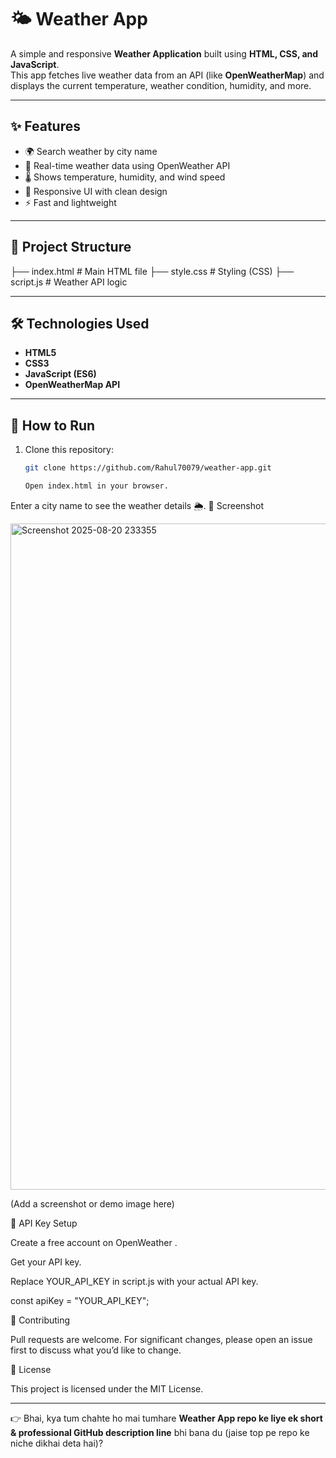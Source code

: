 # 🌤️ Weather App

A simple and responsive **Weather Application** built using **HTML, CSS, and JavaScript**.  
This app fetches live weather data from an API (like **OpenWeatherMap**) and displays the current temperature, weather condition, humidity, and more.  

---

## ✨ Features
- 🌍 Search weather by city name
- 📡 Real-time weather data using OpenWeather API
- 🌡️ Shows temperature, humidity, and wind speed
- 🎨 Responsive UI with clean design
- ⚡ Fast and lightweight

---

## 📂 Project Structure
├── index.html # Main HTML file
├── style.css # Styling (CSS)
├── script.js # Weather API logic


---

## 🛠️ Technologies Used
- **HTML5**
- **CSS3**
- **JavaScript (ES6)**
- **OpenWeatherMap API**

---

## 🚀 How to Run
1. Clone this repository:
   ```bash
   git clone https://github.com/Rahul70079/weather-app.git

   Open index.html in your browser.

Enter a city name to see the weather details 🌦️.
📸 Screenshot

<img width="1412" height="1066" alt="Screenshot 2025-08-20 233355" src="https://github.com/user-attachments/assets/eec110a6-6c84-49dc-87cb-c2c6ccc166f1" />

(Add a screenshot or demo image here)

🔑 API Key Setup

Create a free account on OpenWeather
.

Get your API key.

Replace YOUR_API_KEY in script.js with your actual API key.

const apiKey = "YOUR_API_KEY";

🤝 Contributing

Pull requests are welcome. For significant changes, please open an issue first to discuss what you’d like to change.

📄 License

This project is licensed under the MIT License.


---

👉 Bhai, kya tum chahte ho mai tumhare **Weather App repo ke liye ek short & professional GitHub description line** bhi bana du (jaise top pe repo ke niche dikhai deta hai)?


